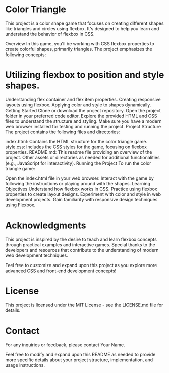 # Color Triangle

This project is a color shape game that focuses on creating different shapes like triangles and circles using flexbox. It's designed to help you learn and understand the behavior of flexbox in CSS.

Overview
In this game, you'll be working with CSS flexbox properties to create colorful shapes, primarily triangles. The project emphasizes the following concepts:

# Utilizing flexbox to position and style shapes.
Understanding flex container and flex item properties.
Creating responsive layouts using flexbox.
Applying color and style to shapes dynamically.
Getting Started
Clone or download the project repository.
Open the project folder in your preferred code editor.
Explore the provided HTML and CSS files to understand the structure and styling.
Make sure you have a modern web browser installed for testing and running the project.
Project Structure
The project contains the following files and directories:

index.html: Contains the HTML structure for the color triangle game.
style.css: Includes the CSS styles for the game, focusing on flexbox properties.
README.md: This readme file providing an overview of the project.
Other assets or directories as needed for additional functionalities (e.g., JavaScript for interactivity).
Running the Project
To run the color triangle game:

Open the index.html file in your web browser.
Interact with the game by following the instructions or playing around with the shapes.
Learning Objectives
Understand how flexbox works in CSS.
Practice using flexbox properties to create layout designs.
Experiment with color and style in web development projects.
Gain familiarity with responsive design techniques using Flexbox.
# Acknowledgments
This project is inspired by the desire to teach and learn flexbox concepts through practical examples and interactive games. Special thanks to the developers and resources that contribute to the understanding of modern web development techniques.

Feel free to customize and expand upon this project as you explore more advanced CSS and front-end development concepts!

# License
This project is licensed under the MIT License - see the LICENSE.md file for details.

# Contact
For any inquiries or feedback, please contact Your Name.

Feel free to modify and expand upon this README as needed to provide more specific details about your project structure, implementation, and usage instructions.
